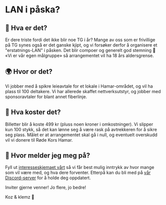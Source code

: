 # LAN i påska?

## 🤔 Hva er det?
Er dere triste fordi det ikke blir noe TG i år? Mange av oss som er frivillige på TG synes også er det ganske kjipt, og vi forsøker derfor å organisere et "erstatnings-LAN" i påsken. Det blir compoer og generelt god stemning 🥰 &#171;Vi er vår egen målgruppe&#187; så arrangementet vil ha 18 års aldersgrense.

## 🌍 Hvor or det?
Vi jobber med å spikre leieavtale for et lokale i Hamar-området, og vil ha plass til 100 deltakere. Vi har allerede skaffet nettverksutstyr, og jobber med sponsoravtaler for blant annet fiberlinje.

## 💸 Hva koster det?
Billetter blir å koste 499 kr (pluss noen kroner i omkostninger). Vi slipper kun 100 stykk, så det kan lønne seg å være rask på avtrekkeren for å sikre seg plass. Målet er at arrangementet skal gå i null, og eventuelt overskudd vil vi donere til Røde Kors Hamar.

## 📝 Hvor melder jeg meg på?
Fyll ut [interesseskjemaet vårt](https://forms.gle/FP36t7VjRy2Tt3nSA) så vi får best mulig inntrykk av hvor mange som vil være med, og hva dere forventer. Etterpå kan du bli med på [vår Discord-server](https://discord.gg/J4efDJAZnH) for å holde deg oppdatert.

Inviter gjerne venner! Jo flere, jo bedre!

Koz & klemz 💖
